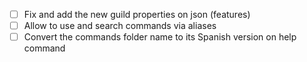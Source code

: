 - [ ] Fix and add the new guild properties on json (features)
- [ ] Allow to use and search commands via aliases
- [ ] Convert the commands folder name to its Spanish version on help command
